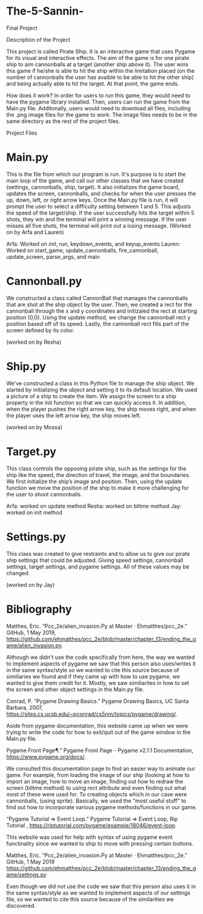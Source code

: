 # The-5-Sannin-
Final Project 

Description of the Project

This project is called Pirate Ship. It is an interactive game that uses Pygame for its visual and interactive effects. 
The aim of the game is for one pirate ship to aim cannonballs at a target (another ship above it). 
The user wins this game if he/she is able to hit the ship within the limitation placed (on the number of cannonballs the user has avaible to be able to hit the other ship) and being actually able to hit the target. At that point, the game ends.

How does it work?
In order for users to run this game, they would need to have the pygame library installed. Then, users can run the game from the Main.py file. Additonally, users would need to download all files, including the .png image files for the game to work. The image files needs to be in the same directory as the rest of the project files.

Project Files 

# Main.py

 This is the file from which our program is run. It's purpose is to start the main loop of the game, and call our other classes that we have created (settings, cannonballs, ship, target). It also initializes the game board, updates the screen, cannonballs, and checks for when the user presses the up, down, left, or right arrow keys. Once the Main.py file is run, it will prompt the user to select a difficulty setting between 1 and 5. This adjusts the speed of the target/ship. If the user successfully hits the target within 5 shots, they win and the terminal will print a winning message. If the user misses all five shots, the terminal will print out a losing message. (Worked on by Arfa and Lauren)
 
 Arfa: Worked on _init_, _run_, keydown_events, and keyup_events
 Lauren: Worked on start_game, update_cannonballs, fire_cannonball, update_screen, parse_args, and main

# Cannonball.py

We constructed a class called CannonBall that manages the cannonballs that are shot at the ship object by the user. Then, we created a rect for the cannonball through the x and y coordinates and initizaled the rect at starting position (0,0). Using the update method, we change the cannonball rect y position based off of its speed. Lastly, the cannonball rect fills part of the screen defined by its color. 

(worked on by Resha)

# Ship.py

We've constructed a class in this Python file to manage the ship object. We started by initializing the object and setting it to its default location. We used a picture of a ship to create the item. We assign the screen to a ship property in the init function so that we can quickly access it. In addition, when the player pushes the right arrow key, the ship moves right, and when the player uses the left arrow key, the ship moves left. 

(worked on by Mossa)

# Target.py

This class controls the opposing pirate ship, such as the settings for the ship like the speed, the direction of travel, the image, and the boundaries. We first initialize the ship’s image and position. Then, using the update function we move the position of the ship to make it more challenging for the user to shoot cannonballs.

Arfa: worked on update method
Resha: worked on blitme method
Jay: worked on init method

# Settings.py

This class was created to give restraints and to allow us to give our pirate ship settings that could be adjusted. Giving speed settings, cannonball settings, target settings, and pygame settings. All of these values may be changed. 

(worked on by Jay)

# Bibliography  

Matthes, Eric. “Pcc_2e/alien_invasion.Py at Master · Ehmatthes/pcc_2e.” GitHub, 1 May 2019, https://github.com/ehmatthes/pcc_2e/blob/master/chapter_13/ending_the_game/alien_invasion.py. 

Although we didn't use the code specifically from here, the way we wanted to implement aspects of pygame we saw that this person also uses/writes it in the same syntax/style so we wanted to cite this source because of similiaries we found and if they came up with how to use pygame, we wanted to give them credit for it. Mostly, we saw similiarites in how to set the screen and other object settings in the Main.py file. 

Conrad, P. “Pygame Drawing Basics.” Pygame Drawing Basics, UC Santa Barbara, 2007, https://sites.cs.ucsb.edu/~pconrad/cs5nm/topics/pygame/drawing/. 

  Aside from pygame documentation, this website came up when we were trying to write the code for how to exit/quit out of the game window in the Main.py file.  

Pygame Front Page¶.” Pygame Front Page - Pygame v2.1.1 Documentation, https://www.pygame.org/docs/. 

  We consulted this documentation page to find an easier way to animate our game. For example, from loading the image of our ship (looking at how to import an image, how to move an image, finding out how to redraw the screen (blitme method) to using rect attribute and even finding out what most of these were used for. To creating objects which in our case were cannonballs, (using sprite). Basically, we used the "most useful stuff" to find out how to incorporate various pygame methods/functions in our game. 

“Pygame Tutorial =&gt; Event Loop.” Pygame Tutorial =&gt; Event Loop, Rip Tutorial , https://riptutorial.com/pygame/example/18046/event-loop. 

  This website was used for help with syntax of using pygame event functinality since we wanted to ship to move with pressing certain buttons. 
  
  
Matthes, Eric. “Pcc_2e/alien_invasion.Py at Master · Ehmatthes/pcc_2e.” GitHub, 1 May 2019
https://github.com/ehmatthes/pcc_2e/blob/master/chapter_13/ending_the_game/settings.py 

Even though we did not use the code we saw that this person also uses it in the same syntax/style as we wanted to implement aspects of our settings file, so we wanted to cite this source because of the similarities we discovered. 
